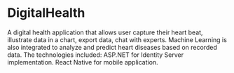# DigitalHealth
A digital health application that allows user capture their heart beat, illustrate data in a chart, export data, chat with experts. Machine Learning is also integrated to analyze and predict heart diseases based on recorded data. The technologies included: ASP.NET for Identity Server implementation. React Native for mobile application. 
